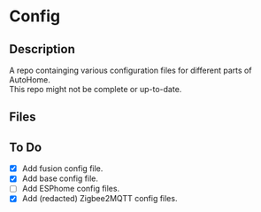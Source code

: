 # Config

## Description

A repo containging various configuration files for different parts of AutoHome. </br>
This repo might not be complete or up-to-date. </br>

## Files

## To Do

- [x] Add fusion config file.
- [x] Add base config file.
- [ ] Add ESPhome config files.
- [x] Add (redacted) Zigbee2MQTT config files.
